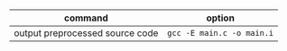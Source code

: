 <!--ts-->


<!-- Added by: gil_diy, at: Sun 10 Jan 2021 18:50:45 IST -->

<!--te-->

# 

command | option
------------|-----
 output preprocessed source code | `gcc -E main.c -o main.i`
 
